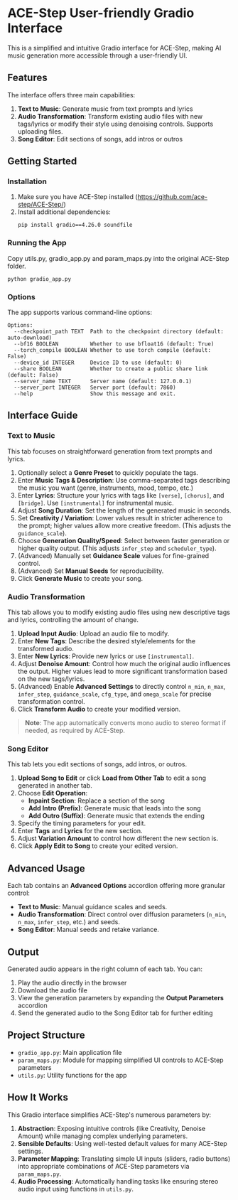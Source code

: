 # ACE-Step User-friendly Gradio Interface

This is a simplified and intuitive Gradio interface for ACE-Step, making AI music generation more accessible through a user-friendly UI.

## Features

The interface offers three main capabilities:

1. **Text to Music**: Generate music from text prompts and lyrics
2. **Audio Transformation**: Transform existing audio files with new tags/lyrics or modify their style using denoising controls. Supports uploading files.
3. **Song Editor**: Edit sections of songs, add intros or outros

## Getting Started

### Installation

1. Make sure you have ACE-Step installed (https://github.com/ace-step/ACE-Step/)
2. Install additional dependencies:
   ```
   pip install gradio==4.26.0 soundfile
   ```

### Running the App

Copy utils.py, gradio_app.py and param_maps.py into the original ACE-Step folder.
```
python gradio_app.py
```

### Options

The app supports various command-line options:

```
Options:
  --checkpoint_path TEXT  Path to the checkpoint directory (default: auto-download)
  --bf16 BOOLEAN          Whether to use bfloat16 (default: True)
  --torch_compile BOOLEAN Whether to use torch compile (default: False)
  --device_id INTEGER     Device ID to use (default: 0)
  --share BOOLEAN         Whether to create a public share link (default: False)
  --server_name TEXT      Server name (default: 127.0.0.1)
  --server_port INTEGER   Server port (default: 7860)
  --help                  Show this message and exit.
```

## Interface Guide

### Text to Music

This tab focuses on straightforward generation from text prompts and lyrics.

1. Optionally select a **Genre Preset** to quickly populate the tags.
2. Enter **Music Tags & Description**: Use comma-separated tags describing the music you want (genre, instruments, mood, tempo, etc.)
3. Enter **Lyrics**: Structure your lyrics with tags like `[verse]`, `[chorus]`, and `[bridge]`. Use `[instrumental]` for instrumental music.
4. Adjust **Song Duration**: Set the length of the generated music in seconds.
5. Set **Creativity / Variation**: Lower values result in stricter adherence to the prompt; higher values allow more creative freedom. (This adjusts the `guidance_scale`).
6. Choose **Generation Quality/Speed**: Select between faster generation or higher quality output. (This adjusts `infer_step` and `scheduler_type`).
7. (Advanced) Manually set **Guidance Scale** values for fine-grained control.
8. (Advanced) Set **Manual Seeds** for reproducibility.
9. Click **Generate Music** to create your song.

### Audio Transformation

This tab allows you to modify existing audio files using new descriptive tags and lyrics, controlling the amount of change.

1. **Upload Input Audio**: Upload an audio file to modify.
2. Enter **New Tags**: Describe the desired style/elements for the transformed audio.
3. Enter **New Lyrics**: Provide new lyrics or use `[instrumental]`.
4. Adjust **Denoise Amount**: Control how much the original audio influences the output. Higher values lead to more significant transformation based on the new tags/lyrics.
5. (Advanced) Enable **Advanced Settings** to directly control `n_min`, `n_max`, `infer_step`, `guidance_scale`, `cfg_type`, and `omega_scale` for precise transformation control.
6. Click **Transform Audio** to create your modified version.

> **Note**: The app automatically converts mono audio to stereo format if needed, as required by ACE-Step.

### Song Editor

This tab lets you edit sections of songs, add intros, or outros.

1. **Upload Song to Edit** or click **Load from Other Tab** to edit a song generated in another tab.
2. Choose **Edit Operation**:
   - **Inpaint Section**: Replace a section of the song
   - **Add Intro (Prefix)**: Generate music that leads into the song
   - **Add Outro (Suffix)**: Generate music that extends the ending
3. Specify the timing parameters for your edit.
4. Enter **Tags** and **Lyrics** for the new section.
5. Adjust **Variation Amount** to control how different the new section is.
6. Click **Apply Edit to Song** to create your edited version.

## Advanced Usage

Each tab contains an **Advanced Options** accordion offering more granular control:
- **Text to Music**: Manual guidance scales and seeds.
- **Audio Transformation**: Direct control over diffusion parameters (`n_min`, `n_max`, `infer_step`, etc.) and seeds.
- **Song Editor**: Manual seeds and retake variance.

## Output

Generated audio appears in the right column of each tab. You can:

1. Play the audio directly in the browser
2. Download the audio file
3. View the generation parameters by expanding the **Output Parameters** accordion
4. Send the generated audio to the Song Editor tab for further editing

## Project Structure

- `gradio_app.py`: Main application file
- `param_maps.py`: Module for mapping simplified UI controls to ACE-Step parameters
- `utils.py`: Utility functions for the app

## How It Works

This Gradio interface simplifies ACE-Step's numerous parameters by:

1. **Abstraction**: Exposing intuitive controls (like Creativity, Denoise Amount) while managing complex underlying parameters.
2. **Sensible Defaults**: Using well-tested default values for many ACE-Step settings.
3. **Parameter Mapping**: Translating simple UI inputs (sliders, radio buttons) into appropriate combinations of ACE-Step parameters via `param_maps.py`.
4. **Audio Processing**: Automatically handling tasks like ensuring stereo audio input using functions in `utils.py`. 
